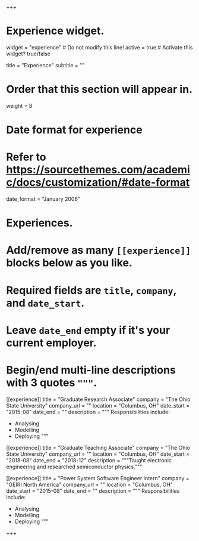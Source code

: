 +++
# Experience widget.
widget = "experience"  # Do not modify this line!
active = true  # Activate this widget? true/false

title = "Experience"
subtitle = ""

# Order that this section will appear in.
weight = 8

# Date format for experience
#   Refer to https://sourcethemes.com/academic/docs/customization/#date-format
date_format = "January 2006"

# Experiences.
#   Add/remove as many `[[experience]]` blocks below as you like.
#   Required fields are `title`, `company`, and `date_start`.
#   Leave `date_end` empty if it's your current employer.
#   Begin/end multi-line descriptions with 3 quotes `"""`.
[[experience]]
  title = "Graduate Research Associate"
  company = "The Ohio State University"
  company_url = ""
  location = "Columbus, OH"
  date_start = "2015-08"
  date_end = ""
  description = """
  Responsibilities include:
  
  * Analysing
  * Modelling
  * Deploying
  """

[[experience]]
  title = "Graduate Teaching Associate"
  company = "The Ohio State University"
  company_url = ""
  location = "Columbus, OH"
  date_start = "2018-08"
  date_end = "2018-12"
  description = """Taught electronic engineering and researched semiconductor physics."""
  
  [[experience]]
  title = "Power System Software Engineer Intern"
  company = "GEIRI North America"
  company_url = ""
  location = "Columbus, OH"
  date_start = "2015-08"
  date_end = ""
  description = """
  Responsibilities include:
  
  * Analysing
  * Modelling
  * Deploying
  """

+++
